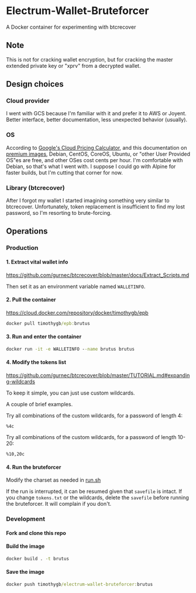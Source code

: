 # Electrum-Wallet-Bruteforcer
A Docker container for experimenting with btcrecover

## Note
This is not for cracking wallet encryption, but for cracking the master extended private key or "xprv" from a decrypted wallet.

## Design choices

### Cloud provider

I went with GCS because I'm familiar with it and prefer it to AWS or Joyent. Better interface, better documentation, less unexpected behavior (usually).

### OS

According to [Google's Cloud Pricing Calculator](https://cloud.google.com/products/calculator/), and this documentation on [premium images](https://cloud.google.com/compute/pricing#premiumimages), Debian, CentOS, CoreOS, Ubuntu, or "other User Provided OS"es are free, and other OSes cost cents per hour. I'm comfortable with Debian, so that's what I went with. I suppose I could go with Alpine for faster builds, but I'm cutting that corner for now.

### Library (btcrecover)
After I forgot my wallet I started imagining something very similar to btcrecover. Unfortunately, token replacement is insufficient to find my lost password, so I'm resorting to brute-forcing.

## Operations

### Production

#### 1. Extract vital wallet info
https://github.com/gurnec/btcrecover/blob/master/docs/Extract_Scripts.md

Then set it as an environment variable named `WALLETINFO`.

#### 2. Pull the container
https://cloud.docker.com/repository/docker/timothygb/epb

```cmd
docker pull timothygb/epb:brutus
```

#### 3. Run and enter the container
```cmd
docker run -it -e WALLETINFO --name brutus brutus
```

#### 4. Modify the tokens list
https://github.com/gurnec/btcrecover/blob/master/TUTORIAL.md#expanding-wildcards

To keep it simple, you can just use custom wildcards.

A couple of brief examples.

Try all combinations of the custom wildcards, for a password of length 4:
```
%4c
```

Try all combinations of the custom wildcards, for a password of length 10-20:
```
%10,20c
```


#### 4. Run the bruteforcer
Modify the charset as needed in [run.sh](run.sh)

If the run is interrupted, it can be resumed given that `savefile` is intact. If you change `tokens.txt` or the wildcards, delete the `savefile` before running the bruteforcer. It will complain if you don't.


### Development

#### Fork and clone this repo

#### Build the image
```cmd
docker build . -t brutus
```

#### Save the image
```cmd
docker push timothygb/electrum-wallet-bruteforcer:brutus
```
